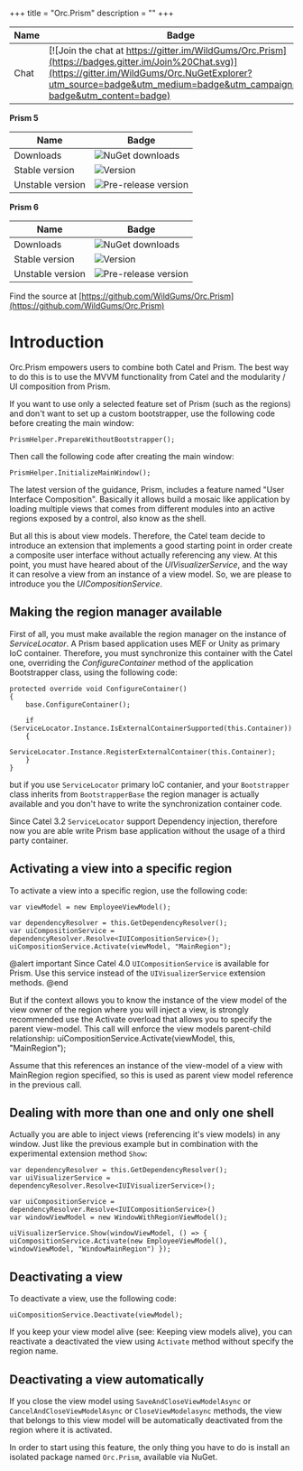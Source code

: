+++
title = "Orc.Prism" 
description = ""
+++

Name|Badge
---|---
Chat|[![Join the chat at https://gitter.im/WildGums/Orc.Prism](https://badges.gitter.im/Join%20Chat.svg)](https://gitter.im/WildGums/Orc.NuGetExplorer?utm_source=badge&utm_medium=badge&utm_campaign=pr-badge&utm_content=badge)

**Prism 5**

Name|Badge
---|---
Downloads|![NuGet downloads](https://img.shields.io/nuget/dt/orc.prism5.svg)
Stable version|![Version](https://img.shields.io/nuget/v/orc.prism5.svg)
Unstable version|![Pre-release version](https://img.shields.io/nuget/vpre/orc.prism5.svg)

**Prism 6**

Name|Badge
---|---
Downloads|![NuGet downloads](https://img.shields.io/nuget/dt/orc.prism6.svg)
Stable version|![Version](https://img.shields.io/nuget/v/orc.prism6.svg)
Unstable version|![Pre-release version](https://img.shields.io/nuget/vpre/orc.prism6.svg)

Find the source at [https://github.com/WildGums/Orc.Prism](https://github.com/WildGums/Orc.Prism)

# Introduction

Orc.Prism empowers users to combine both Catel and Prism. The best way to do this is to use the MVVM functionality from Catel and the modularity / UI composition from Prism. 

If you want to use only a selected feature set of Prism (such as the regions) and don't want to set up a custom bootstrapper, use the following code before creating the main window:

```
PrismHelper.PrepareWithoutBootstrapper();
```

Then call the following code after creating the main window:

```
PrismHelper.InitializeMainWindow();
```

The latest version of the guidance, Prism, includes a feature named "User Interface Composition". Basically it allows build a mosaic like application by loading multiple views that comes from different modules into an active regions exposed by a control, also know as the shell.

But all this is about view models. Therefore, the Catel team decide to introduce an extension that implements a good starting point in order create a composite user interface without actually referencing any view. At this point, you must have heared about of the *UIVisualizerService*, and the way it can resolve a view from an instance of a view model. So, we are please to introduce you the *UICompositionService*.

## Making the region manager available

First of all, you must make available the region manager on the instance of *ServiceLocator*. A Prism based application uses MEF or Unity as primary IoC container. Therefore, you must synchronize this container with the Catel one, overriding the *ConfigureContainer* method of the application Bootstrapper class, using the following code:

```
protected override void ConfigureContainer()
{
	base.ConfigureContainer();

	if (ServiceLocator.Instance.IsExternalContainerSupported(this.Container))
	{
		ServiceLocator.Instance.RegisterExternalContainer(this.Container);
	}
}
```

but if you use `ServiceLocator` primary IoC contanier, and your `Bootstrapper` class inherits from `BootstrapperBase` the region manager is actually available and you don't have to write the synchronization container code.

Since Catel 3.2 `ServiceLocator` support Dependency injection, therefore now you are able write Prism base application without the usage of a third party container.

## Activating a view into a specific region

To activate a view into a specific region, use the following code:

```
var viewModel = new EmployeeViewModel();

var dependencyResolver = this.GetDependencyResolver();
var uiCompositionService = dependencyResolver.Resolve<IUICompositionService>();
uiCompositionService.Activate(viewModel, "MainRegion");
```

@alert important
Since Catel 4.0 `UICompositionService` is available for Prism. Use this service instead of the `UIVisualizerService` extension methods.
@end

But if the context allows you to know the instance of the view model of the view owner of the region where you will inject a view, is strongly recommended use the Activate overload that allows you to specify the parent view-model. This call will enforce the view models parent-child relationship:
uiCompositionService.Activate(viewModel, this, "MainRegion");

Assume that this references an instance of the view-model of a view with MainRegion region specified, so this is used as parent view model reference in the previous call.

## Dealing with more than one and only one shell

Actually you are able to inject views (referencing it's view models) in any window. Just like the previous example but in combination with the experimental extension method `Show`:

```
var dependencyResolver = this.GetDependencyResolver();
var uiVisualizerService = dependencyResolver.Resolve<IUIVisualizerService>();

var uiCompositionService = dependencyResolver.Resolve<IUICompositionService>()
var windowViewModel = new WindowWithRegionViewModel();

uiVisualizerService.Show(windowViewModel, () => { uiCompositionService.Activate(new EmployeeViewModel(), windowViewModel, "WindowMainRegion") });
```

## Deactivating a view

To deactivate a view, use the following code:

```
uiCompositionService.Deactivate(viewModel);
```

If you keep your view model alive (see: Keeping view models alive), you can reactivate a deactivated the view using `Activate` method without specify the region name.

## Deactivating a view automatically

If you close the view model using `SaveAndCloseViewModelAsync` or `CancelAndCloseViewModelAsync` or `CloseViewModelasync` methods, the view that belongs to this view model will be automatically deactivated from the region where it is activated.

In order to start using this feature, the only thing you have to do is install an isolated package named `Orc.Prism`, available via NuGet.
